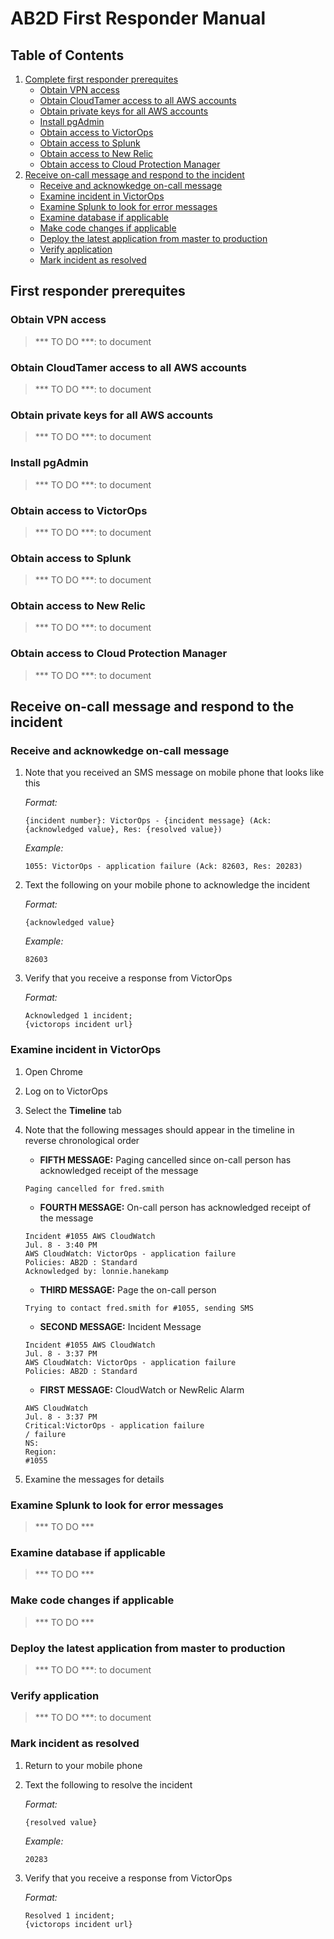 # AB2D First Responder Manual

## Table of Contents

1. [Complete first responder prerequites](#first-responder-prerequites)
   * [Obtain VPN access](#obtain-vpn-access)
   * [Obtain CloudTamer access to all AWS accounts](#obtain-cloudtamer-access-to-all-aws-accounts)
   * [Obtain private keys for all AWS accounts](#obtain-private-keys-for-all-aws-accounts)
   * [Install pgAdmin](#install-pgadmin)
   * [Obtain access to VictorOps](#obtain-access-to-victorops)
   * [Obtain access to Splunk](#obtain-access-to-splunk)
   * [Obtain access to New Relic](#obtain-access-to-new-relic)
   * [Obtain access to Cloud Protection Manager](#obtain-access-to-cloud-protection-manager)
1. [Receive on-call message and respond to the incident](#receive-on-call-message-and-respond-to-the-incident)
   * [Receive and acknowkedge on-call message](#receive-and-acknowkedge-on-call-message)
   * [Examine incident in VictorOps](#examine-incident-in-victorops)
   * [Examine Splunk to look for error messages](#examine-splunk-to-look-for-error-messages)
   * [Examine database if applicable](#examine-database-if-applicable)
   * [Make code changes if applicable](#make-code-changes-if-applicable)
   * [Deploy the latest application from master to production](#deploy-the-latest-application-from-master-to-production)
   * [Verify application](#verify-application)
   * [Mark incident as resolved](#mark-incident-as-resolved)

## First responder prerequites

### Obtain VPN access

> *** TO DO ***: to document

### Obtain CloudTamer access to all AWS accounts

> *** TO DO ***: to document

### Obtain private keys for all AWS accounts

> *** TO DO ***: to document

### Install pgAdmin

> *** TO DO ***: to document

### Obtain access to VictorOps

> *** TO DO ***: to document

### Obtain access to Splunk

> *** TO DO ***: to document

### Obtain access to New Relic

> *** TO DO ***: to document

### Obtain access to Cloud Protection Manager

> *** TO DO ***: to document

## Receive on-call message and respond to the incident

### Receive and acknowkedge on-call message

1. Note that you received an SMS message on mobile phone that looks like this

   *Format:*
   
   ```
   {incident number}: VictorOps - {incident message} (Ack: {acknowledged value}, Res: {resolved value})
   ```

   *Example:*
   
   ```
   1055: VictorOps - application failure (Ack: 82603, Res: 20283)
   ```

1. Text the following on your mobile phone to acknowledge the incident

   *Format:*

   ```
   {acknowledged value}
   ```

   *Example:*

   ```
   82603
   ```

1. Verify that you receive a response from VictorOps

   *Format:*

   ```
   Acknowledged 1 incident;
   {victorops incident url}
   ```

### Examine incident in VictorOps

1. Open Chrome

1. Log on to VictorOps

1. Select the **Timeline** tab

1. Note that the following messages should appear in the timeline in reverse chronological order

   - **FIFTH MESSAGE:** Paging cancelled since on-call person has acknowledged receipt of the message

   ```
   Paging cancelled for fred.smith
   ```

   - **FOURTH MESSAGE:** On-call person has acknowledged receipt of the message

   ```
   Incident #1055 AWS CloudWatch
   Jul. 8 - 3:40 PM
   AWS CloudWatch: VictorOps - application failure
   Policies: AB2D : Standard
   Acknowledged by: lonnie.hanekamp
   ```

   - **THIRD MESSAGE:** Page the on-call person

   ```
   Trying to contact fred.smith for #1055, sending SMS
   ```

   - **SECOND MESSAGE:** Incident Message

   ```
   Incident #1055 AWS CloudWatch
   Jul. 8 - 3:37 PM
   AWS CloudWatch: VictorOps - application failure
   Policies: AB2D : Standard
   ```

   - **FIRST MESSAGE:** CloudWatch or NewRelic Alarm

   ```
   AWS CloudWatch
   Jul. 8 - 3:37 PM
   Critical:VictorOps - application failure
   / failure
   NS:
   Region:
   #1055
   ```

1. Examine the messages for details

### Examine Splunk to look for error messages

> *** TO DO ***

### Examine database if applicable

> *** TO DO ***

### Make code changes if applicable

> *** TO DO ***

### Deploy the latest application from master to production

> *** TO DO ***: to document

### Verify application

> *** TO DO ***: to document

### Mark incident as resolved

1. Return to your mobile phone

1. Text the following to resolve the incident

   *Format:*

   ```
   {resolved value}
   ```

   *Example:*

   ```
   20283
   ```

1. Verify that you receive a response from VictorOps

   *Format:*

   ```
   Resolved 1 incident;
   {victorops incident url}
   ```
